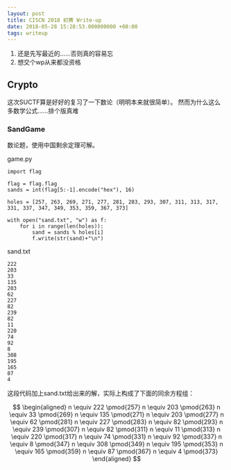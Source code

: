 ```yaml
---
layout: post
title: CISCN 2018 初赛 Write-up
date: 2018-05-28 15:28:53.000000000 +08:00
tags: writeup
---
```


1. 还是先写最近的……否则真的容易忘
2. 想交个wp从来都没资格


## Crypto
这次SUCTF算是好好的复习了一下数论（明明本来就很简单）。
然而为什么这么多数学公式……排个版真难

### SandGame
数论题，使用中国剩余定理可解。

game.py

    import flag

    flag = flag.flag
    sands = int(flag[5:-1].encode("hex"), 16)

    holes = [257, 263, 269, 271, 277, 281, 283, 293, 307, 311, 313, 317, 331, 337, 347, 349, 353, 359, 367, 373]

    with open("sand.txt", "w") as f:
        for i in range(len(holes)):
            sand = sands % holes[i]
            f.write(str(sand)+"\n")

sand.txt

    222
    203
    33
    135
    203
    62
    227
    82
    239
    82
    11
    220
    74
    92
    8
    308
    195
    165
    87
    4

这段代码加上sand.txt给出来的解，实际上构成了下面的同余方程组：

$$
\begin{aligned}
    n \equiv 222 \pmod{257}
    n \equiv 203 \pmod{263}
    n \equiv 33 \pmod{269}
    n \equiv 135 \pmod{271}
    n \equiv 203 \pmod{277}
    n \equiv 62 \pmod{281}
    n \equiv 227 \pmod{283}
    n \equiv 82 \pmod{293}
    n \equiv 239 \pmod{307}
    n \equiv 82 \pmod{311}
    n \equiv 11 \pmod{313}
    n \equiv 220 \pmod{317}
    n \equiv 74 \pmod{331}
    n \equiv 92 \pmod{337}
    n \equiv 8 \pmod{347}
    n \equiv 308 \pmod{349}
    n \equiv 195 \pmod{353}
    n \equiv 165 \pmod{359}
    n \equiv 87 \pmod{367}
    n \equiv 4 \pmod{373}
\end{aligned}
$$
